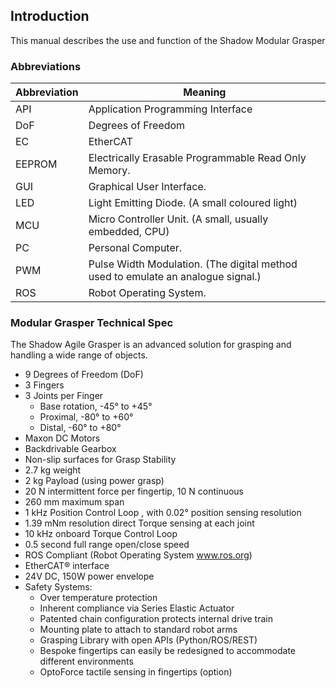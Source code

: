 ## Introduction

This manual describes the use and function of the Shadow Modular Grasper

### Abbreviations

Abbreviation | Meaning
--- | ---
API | Application Programming Interface
DoF | Degrees of Freedom
EC | EtherCAT
EEPROM | Electrically Erasable Programmable Read Only Memory. 
GUI | Graphical User Interface.
LED | Light Emitting Diode. (A small coloured light)
MCU | Micro Controller Unit. (A small, usually embedded, CPU)
PC | Personal Computer.
PWM | Pulse Width Modulation. (The digital method used to emulate an analogue signal.)
ROS | Robot Operating System.

### Modular Grasper Technical Spec

The Shadow Agile Grasper is an advanced solution for grasping and handling a wide range of objects.

* 9 Degrees of Freedom (DoF) 
* 3 Fingers  
* 3 Joints per Finger  
  * Base rotation,	-45° to +45°
  * Proximal,	-80° to +60°
  * Distal,		-60° to +80°
* Maxon DC Motors
* Backdrivable Gearbox 
* Non-slip surfaces for Grasp Stability 
* 2.7 kg weight 
* 2 kg Payload (using power grasp) 
* 20 N intermittent force per fingertip, 10 N continuous
* 260 mm maximum span
* 1 kHz Position Control Loop , with 0.02° position sensing resolution
* 1.39 mNm resolution direct Torque sensing at each joint
* 10 kHz onboard Torque Control Loop 
* 0.5 second full range open/close speed
* ROS Compliant (Robot Operating System www.ros.org)
* EtherCAT® interface
* 24V DC, 150W power envelope
* Safety Systems:
  * Over temperature protection
  * Inherent compliance via Series Elastic Actuator
  * Patented chain configuration protects internal drive train
  * Mounting plate to attach to standard robot arms
  * Grasping Library with open APIs (Python/ROS/REST)
  * Bespoke fingertips can easily be redesigned to accommodate different environments
  * OptoForce tactile sensing in fingertips (option)
